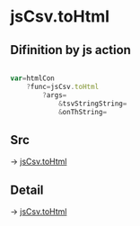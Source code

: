 # jsCsv.toHtml

## Difinition by js action

```js.js

var=htmlCon
	?func=jsCsv.toHtml
		?args=
			&tsvStringString=
			&onThString=
```

## Src

-> [jsCsv.toHtml](https://github.com/puutaro/CommandClick/blob/master/app/src/main/java/com/puutaro/commandclick/fragment_lib/terminal_fragment/js_interface/JsCsv.kt#L324)

## Detail

-> [jsCsv.toHtml](https://github.com/puutaro/CommandClick/blob/master/md/developer/js_interface/details/JsCsv/toHtml.md)
